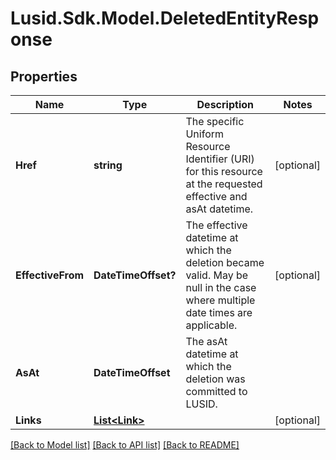 # Lusid.Sdk.Model.DeletedEntityResponse

## Properties

Name | Type | Description | Notes
------------ | ------------- | ------------- | -------------
**Href** | **string** | The specific Uniform Resource Identifier (URI) for this resource at the requested effective and asAt datetime. | [optional] 
**EffectiveFrom** | **DateTimeOffset?** | The effective datetime at which the deletion became valid. May be null in the case where multiple date times are applicable. | [optional] 
**AsAt** | **DateTimeOffset** | The asAt datetime at which the deletion was committed to LUSID. | 
**Links** | [**List&lt;Link&gt;**](Link.md) |  | [optional] 

[[Back to Model list]](../README.md#documentation-for-models) [[Back to API list]](../README.md#documentation-for-api-endpoints) [[Back to README]](../README.md)

